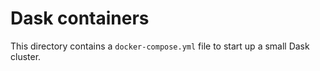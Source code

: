 # Dask containers

This directory contains a `docker-compose.yml` file to start up a small Dask
cluster.
